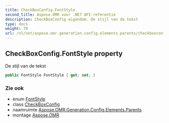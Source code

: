 ```yaml
---
title: CheckBoxConfig.FontStyle
second_title: Aspose.OMR voor .NET API-referentie
description: CheckBoxConfig eigendom. De stijl van de tekst
type: docs
weight: 70
url: /nl/net/aspose.omr.generation.config.elements.parents/checkboxconfig/fontstyle/
---
```

## CheckBoxConfig.FontStyle property

De stijl van de tekst

```csharp
public FontStyle FontStyle { get; set; }
```

### Zie ook

* enum [FontStyle](../../../aspose.omr.generation/fontstyle/)
* class [CheckBoxConfig](../)
* naamruimte [Aspose.OMR.Generation.Config.Elements.Parents](../../checkboxconfig/)
* montage [Aspose.OMR](../../../)


